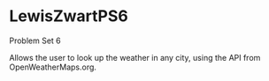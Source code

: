 # LewisZwartPS6
Problem Set 6

Allows the user to look up the weather in any city, using the API from OpenWeatherMaps.org.
